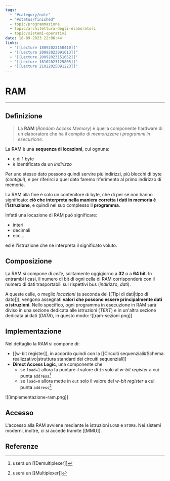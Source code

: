 ```yaml
---
tags:
  - "#category/note"
  - "#status/finished"
  - topic/programmazione
  - topic/architettura-degli-elaboratori
  - topic/sistemi-operativi
date: 18-09-2023 22:06:44
links:
  - "[[Lecture 18092023150410]]"
  - "[[Lecture 20092023091613]]"
  - "[[Lecture 20092023151652]]"
  - "[[Lecture 16102023125805]]"
  - "[[Lecture 21022025091223]]"
---
```

# RAM
---
## Definizione
> La **RAM** (_Random Access Memory_) è quella componente hardware di un elaboratore che ha il compito di _memorizzare i programmi in esecuzione_.

La RAM è una **sequenza di locazioni**, cui ognuna:
- è di 1 byte
- è identificata da un _indirizzo_

Per uno stesso dato possono quindi servire più indirizzi, più blocchi di byte (_contigui_), e per riferirci a quel dato faremo riferimento al primo indirizzo di memoria.

La RAM alla fine è solo un contenitore di byte, che di per sé non hanno significato: **ciò che interpreta nella maniera corretta i dati in memoria è l'istruzione**, e quindi nel suo complesso il **programma**.

Infatti una locazione di RAM può significare:
- interi
- decimali
- ecc...

ed è l'istruzione che ne interpreta il significato voluto.

## Composizione
La RAM si compone di _celle_, solitamente oggigiorno a **32** o a **64 bit**. In entrambi i casi, il numero di bit di ogni cella di RAM corrisponderà con il numero di dati trasportabili sui rispettivi bus (_indirizzo_, _dati_).

A queste celle, o meglio _locazioni_ (a seconda del [[Tipi di dati|tipo di dato]]), vengono assegnati **valori che possono essere principalmente dati o istruzioni**. Nello specifico, ogni programma in esecuzione in RAM sarà diviso in una sezione dedicata alle istruzioni (_TEXT_) e in un'altra sezione dedicata ai dati (_DATA_), in questo modo:
![[ram-sezioni.png]]

## Implementazione
Nel dettaglio la RAM si compone di:
- [[w-bit register]], in accordo quindi con la [[Circuiti sequenziali#Schema realizzativo|struttura standard dei circuiti sequenziali]]
- **Direct Access Logic**, una componente che
	- se `load=1` allora fa puntare il valore di `in` solo al _w-bit register_ a cui punta `address`[^1]
	- se `load=0` allora mette in `out` solo il valore del _w-bit register_ a cui punta `address`[^2]

![[implementazione-ram.png]]

## Accesso
L'accesso alla RAM avviene mediante le istruzioni `LOAD` e `STORE`. Nei sistemi moderni, inoltre, ci si accede tramite [[MMU]].

## Referenze
[^1]: userà un [[Demultiplexer]]
[^2]: userà un [[Multiplexer]]